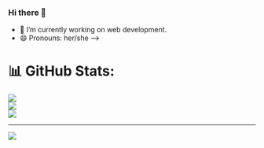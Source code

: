 ### Hi there 👋




- 🔭 I’m currently working on web development.
- 😄 Pronouns: her/she
-->
# 📊 GitHub Stats:
![](https://github-readme-stats.vercel.app/api?username=kirtisikka1211&theme=dark&hide_border=false&include_all_commits=false&count_private=false)<br/>
![](https://github-readme-streak-stats.herokuapp.com/?user=kirtisikka1211&theme=dark&hide_border=false)<br/>
![](https://github-readme-stats.vercel.app/api/top-langs/?username=kirtisikka1211&theme=dark&hide_border=false&include_all_commits=false&count_private=false&layout=compact)

---
[![](https://visitcount.itsvg.in/api?id=kirtisikka1211&icon=0&color=0)](https://visitcount.itsvg.in)

<!-- Proudly created with GPRM ( https://gprm.itsvg.in ) -->
